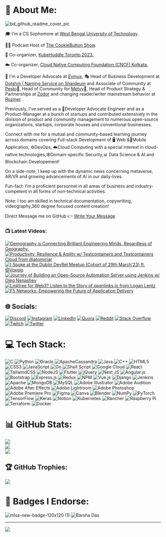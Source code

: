 # 💫 About Me:

![bd_github_readme_cover_pic](https://user-images.githubusercontent.com/103309340/208305232-1d0113ed-7893-4852-904d-15c2f029a15f.jpg)

🎓 I'm a CS Sophomore at [West Bengal University of Technology](https://makautwb.ac.in/).

👩‍💼 Podcast Host of [The CookieButton Show](youtube.com/@thebarshablog).

💼 Co-organizer, [KubeHuddle Toronto 2023.](https://kubehuddle.com/2023/toronto/)

☁️ Co-organizer, [Cloud Native Computing Foundation (CNCF) Kolkata.](https://community.cncf.io/kolkata/)

🤹 I'm a Developer Advocate at [Evmux](https://evmux.com/), 🎭 Head of Business Development at [Dotshm | Naming Service on Shardeum](https://dotshm.me/) and Associate of Community at [Pesto](https://www.pesto.tech/)🌻, Head of Community for [Metvy](https://www.metvy.com/)🌳, Head of Product Strategy & Partnerships at [Zodor](https://www.zodor.io/) and changing reader/writer mainstream behavior at [Rozmer](https://www.linkedin.com/company/rozmer/?viewAsMember=true).

Previously, I've served as a 🥑Developer Advocate Engineer and as a Product-Manager at a bunch of startups and contributed extensively in the division of product and community management to numerous open-source organizations, startups, corporate houses and conventional businesses. 

Connect with me for a mutual and community-based learning journey across domains covering Full-stack Development of 🖥️ Web &📱Mobile Application, ⚙️DevOps, ☁️Cloud Computing with a special interest in cloud-native technologies,🕸️Domain-specific Security,📊 Data Science & AI and Blockchain Developement!

On a side-note, I keep up with the dynamic news concerning metaverse, AR/VR and growing advancements of AI in our daily-lives.

Fun-fact: I'm a proficient personnel in all areas of business and industry-competent in all forms of non-technical activities. 

Note: I too am skilled in technical documentation, copywriting, videography,360 degree focused content creation!

Direct Message me on GitHub 👉 [Write Your Message](https://github.com/thebarshablog/DM-People-Here/issues/new)

### 📺 Latest Videos: 
<!-- BEGIN YOUTUBE-CARDS -->
[![Gemography is Connecting Brilliant Engineering Minds, Regardless of Geography.](https://ytcards.demolab.com/?id=jRBUX_9FDeQ&title=Gemography+is+Connecting+Brilliant+Engineering+Minds%2C+Regardless+of+Geography.&lang=en&timestamp=1682564191&background_color=%230d1117&title_color=%23ffffff&stats_color=%23dedede&width=250 "Gemography is Connecting Brilliant Engineering Minds, Regardless of Geography.")](https://www.youtube.com/watch?v=jRBUX_9FDeQ)
[![Productivity, Resilience & Agility w/ Testcontainers and Testcontainers Cloud from @atomicjar](https://ytcards.demolab.com/?id=EwrOTRWW90g&title=Productivity%2C+Resilience+%26+Agility+w%2F+Testcontainers+and+Testcontainers+Cloud+from+%40atomicjar&lang=en&timestamp=1681534295&background_color=%230d1117&title_color=%23ffffff&stats_color=%23dedede&width=250 "Productivity, Resilience & Agility w/ Testcontainers and Testcontainers Cloud from @atomicjar")](https://www.youtube.com/watch?v=EwrOTRWW90g)
[![I Spoke at the Dublin DevRel Meetup (Cohort of 29th March'23) ft. @Voxgig](https://ytcards.demolab.com/?id=knfsk2H3k8U&title=I+Spoke+at+the+Dublin+DevRel+Meetup+%28Cohort+of+29th+March%2723%29+ft.+%40Voxgig&lang=en&timestamp=1680333714&background_color=%230d1117&title_color=%23ffffff&stats_color=%23dedede&width=250 "I Spoke at the Dublin DevRel Meetup (Cohort of 29th March'23) ft. @Voxgig")](https://www.youtube.com/watch?v=knfsk2H3k8U)
[![Journey of Building an Open-Source Automation Server using Jenkins w/ Oleg Nenashev](https://ytcards.demolab.com/?id=caZCOO_dErw&title=Journey+of+Building+an+Open-Source+Automation+Server+using+Jenkins+w%2F+Oleg+Nenashev&lang=en&timestamp=1678991252&background_color=%230d1117&title_color=%23ffffff&stats_color=%23dedede&width=250 "Journey of Building an Open-Source Automation Server using Jenkins w/ Oleg Nenashev")](https://www.youtube.com/watch?v=caZCOO_dErw)
[![Linktree for Web3? Listen to the Story of openlinks.io from Logan Lentz](https://ytcards.demolab.com/?id=4lKmHPZNw1Y&title=Linktree+for+Web3%3F+Listen+to+the+Story+of+openlinks.io+from+Logan+Lentz&lang=en&timestamp=1678902631&background_color=%230d1117&title_color=%23ffffff&stats_color=%23dedede&width=250 "Linktree for Web3? Listen to the Story of openlinks.io from Logan Lentz")](https://www.youtube.com/watch?v=4lKmHPZNw1Y)
[![F5 Networks: Empowering the Future of Application Delivery](https://ytcards.demolab.com/?id=OPCleIa94Sg&title=F5+Networks%3A+Empowering+the+Future+of+Application+Delivery&lang=en&timestamp=1678811350&background_color=%230d1117&title_color=%23ffffff&stats_color=%23dedede&width=250 "F5 Networks: Empowering the Future of Application Delivery")](https://www.youtube.com/watch?v=OPCleIa94Sg)
<!-- END YOUTUBE-CARDS -->


## 🌐 Socials:
[![Discord](https://img.shields.io/badge/Discord-%237289DA.svg?logo=discord&logoColor=white)](htttps://discord.gg/https://discord.com/invite/thebarshablog#0747) [![Instagram](https://img.shields.io/badge/Instagram-%23E4405F.svg?logo=Instagram&logoColor=white)](https://instagram.com/https://www.instagram.com/thebarshablog/) [![LinkedIn](https://img.shields.io/badge/LinkedIn-%230077B5.svg?logo=linkedin&logoColor=white)](https://linkedin.com/in/https://www.linkedin.com/in/thebarshablog/) [![Quora](https://img.shields.io/badge/Quora-%23B92B27.svg?logo=Quora&logoColor=white)](https://quora.com/profile/https://www.quora.com/profile/Barsha-Das-54) [![Reddit](https://img.shields.io/badge/Reddit-%23FF4500.svg?logo=Reddit&logoColor=white)](https://reddit.com/user/thebarshablog) [![Stack Overflow](https://img.shields.io/badge/-Stackoverflow-FE7A16?logo=stack-overflow&logoColor=white)](https://stackoverflow.com/users/https://stackoverflow.com/users/20808566/barsha-das) [![Twitch](https://img.shields.io/badge/Twitch-%239146FF.svg?logo=Twitch&logoColor=white)](https://twitch.tv/thebarshablog) [![Twitter](https://img.shields.io/badge/Twitter-%231DA1F2.svg?logo=Twitter&logoColor=white)](https://twitter.com/https://mobile.twitter.com/thebarshablog) 

# 💻 Tech Stack:
![C](https://img.shields.io/badge/c-%2300599C.svg?style=plastic&logo=c&logoColor=white) ![Python](https://img.shields.io/badge/python-3670A0?style=plastic&logo=python&logoColor=ffdd54) ![Oracle](https://img.shields.io/badge/Oracle-F80000?style=plastic&logo=oracle&logoColor=white) ![ApacheCassandra](https://img.shields.io/badge/cassandra-%231287B1.svg?style=plastic&logo=apache-cassandra&logoColor=white) ![Java](https://img.shields.io/badge/java-%23ED8B00.svg?style=plastic&logo=java&logoColor=white) ![C++](https://img.shields.io/badge/c++-%2300599C.svg?style=plastic&logo=c%2B%2B&logoColor=white) ![HTML5](https://img.shields.io/badge/html5-%23E34F26.svg?style=plastic&logo=html5&logoColor=white) ![CSS3](https://img.shields.io/badge/css3-%231572B6.svg?style=plastic&logo=css3&logoColor=white) ![JavaScript](https://img.shields.io/badge/javascript-%23323330.svg?style=plastic&logo=javascript&logoColor=%23F7DF1E) ![Go](https://img.shields.io/badge/go-%2300ADD8.svg?style=plastic&logo=go&logoColor=white) ![Shell Script](https://img.shields.io/badge/shell_script-%23121011.svg?style=plastic&logo=gnu-bash&logoColor=white) ![Google Cloud](https://img.shields.io/badge/Google%20Cloud-%234285F4.svg?style=plastic&logo=google-cloud&logoColor=white) ![React](https://img.shields.io/badge/react-%2320232a.svg?style=plastic&logo=react&logoColor=%2361DAFB) ![TailwindCSS](https://img.shields.io/badge/tailwindcss-%2338B2AC.svg?style=plastic&logo=tailwind-css&logoColor=white) ![NodeJS](https://img.shields.io/badge/node.js-6DA55F?style=plastic&logo=node.js&logoColor=white) ![Flutter](https://img.shields.io/badge/Flutter-%2302569B.svg?style=plastic&logo=Flutter&logoColor=white) ![jQuery](https://img.shields.io/badge/jquery-%230769AD.svg?style=plastic&logo=jquery&logoColor=white) ![Next JS](https://img.shields.io/badge/Next-black?style=plastic&logo=next.js&logoColor=white) ![Angular.js](https://img.shields.io/badge/angular.js-%23E23237.svg?style=plastic&logo=angularjs&logoColor=white) ![Bootstrap](https://img.shields.io/badge/bootstrap-%23563D7C.svg?style=plastic&logo=bootstrap&logoColor=white) ![Express.js](https://img.shields.io/badge/express.js-%23404d59.svg?style=plastic&logo=express&logoColor=%2361DAFB) ![Redux](https://img.shields.io/badge/redux-%23593d88.svg?style=plastic&logo=redux&logoColor=white) ![NPM](https://img.shields.io/badge/NPM-%23000000.svg?style=plastic&logo=npm&logoColor=white) ![Vue.js](https://img.shields.io/badge/vuejs-%2335495e.svg?style=plastic&logo=vuedotjs&logoColor=%234FC08D) ![Django](https://img.shields.io/badge/django-%23092E20.svg?style=plastic&logo=django&logoColor=white) ![Jenkins](https://img.shields.io/badge/jenkins-%232C5263.svg?style=plastic&logo=jenkins&logoColor=white) ![Apache](https://img.shields.io/badge/apache-%23D42029.svg?style=plastic&logo=apache&logoColor=white) ![MongoDB](https://img.shields.io/badge/MongoDB-%234ea94b.svg?style=plastic&logo=mongodb&logoColor=white) ![MySQL](https://img.shields.io/badge/mysql-%2300f.svg?style=plastic&logo=mysql&logoColor=white) ![Adobe Illustrator](https://img.shields.io/badge/adobeillustrator-%23FF9A00.svg?style=plastic&logo=adobeillustrator&logoColor=white) ![Adobe Audition](https://img.shields.io/badge/Adobe%20Audition-9999FF.svg?style=plastic&logo=Adobe%20Audition&logoColor=white) ![Adobe After Effects](https://img.shields.io/badge/Adobe%20After%20Effects-9999FF.svg?style=plastic&logo=Adobe%20After%20Effects&logoColor=white) ![Adobe Lightroom](https://img.shields.io/badge/Adobe%20Lightroom-31A8FF.svg?style=plastic&logo=Adobe%20Lightroom&logoColor=white) ![Adobe Photoshop](https://img.shields.io/badge/adobephotoshop-%2331A8FF.svg?style=plastic&logo=adobephotoshop&logoColor=white) ![Adobe Premiere Pro](https://img.shields.io/badge/Adobe%20Premiere%20Pro-9999FF.svg?style=plastic&logo=Adobe%20Premiere%20Pro&logoColor=white) 	![Figma](https://img.shields.io/badge/figma-%23F24E1E.svg?style=plastic&logo=figma&logoColor=white) ![Canva](https://img.shields.io/badge/Canva-%2300C4CC.svg?style=plastic&logo=Canva&logoColor=white) ![Blender](https://img.shields.io/badge/blender-%23F5792A.svg?style=plastic&logo=blender&logoColor=white) ![NumPy](https://img.shields.io/badge/numpy-%23013243.svg?style=plastic&logo=numpy&logoColor=white) ![PyTorch](https://img.shields.io/badge/PyTorch-%23EE4C2C.svg?style=plastic&logo=PyTorch&logoColor=white) ![TensorFlow](https://img.shields.io/badge/TensorFlow-%23FF6F00.svg?style=plastic&logo=TensorFlow&logoColor=white) ![Keras](https://img.shields.io/badge/Keras-%23D00000.svg?style=plastic&logo=Keras&logoColor=white) ![Notion](https://img.shields.io/badge/Notion-%23000000.svg?style=plastic&logo=notion&logoColor=white) ![Kubernetes](https://img.shields.io/badge/kubernetes-%23326ce5.svg?style=plastic&logo=kubernetes&logoColor=white) ![Rancher](https://img.shields.io/badge/rancher-%230075A8.svg?style=plastic&logo=rancher&logoColor=white) ![Raspberry Pi](https://img.shields.io/badge/-RaspberryPi-C51A4A?style=plastic&logo=Raspberry-Pi) ![Terraform](https://img.shields.io/badge/terraform-%235835CC.svg?style=plastic&logo=terraform&logoColor=white) ![Docker](https://img.shields.io/badge/docker-%230db7ed.svg?style=plastic&logo=docker&logoColor=white)

# 📊 GitHub Stats:
![](https://github-readme-stats-eight-theta.vercel.app/api?username=thebarshablog&theme=monokai&hide_border=false&include_all_commits=true&count_private=true)<br/>
![](https://github-readme-streak-stats.herokuapp.com/?user=thebarshablog&theme=monokai&hide_border=false)<br/>
![](https://github-readme-stats-eight-theta.vercel.app/api/top-langs/?username=thebarshablog&layout=compact&langs_count=7&theme=dracula)<br/>

## 🏆 GitHub Trophies:
![](https://github-profile-trophy.vercel.app/?username=thebarshablog&theme=radical&no-frame=false&no-bg=true&margin-w=4)

# 📛 Badges I Endorse: 
![mlsa-new-badge-120x120 (1)](https://user-images.githubusercontent.com/103309340/213240644-f41efd97-24f9-40e9-a1e3-cc53955122d8.jpg)
![Barsha Das](https://github.com/thebarshablog/thebarshablog/assets/103309340/8fc9af69-84d5-4c1d-b237-d61058ee8d8e)

---
![](https://komarev.com/ghpvc/?username=thebarshablog&style=flat-square)

<!-- Proudly created with GPRM ( https://gprm.itsvg.in ) -->
